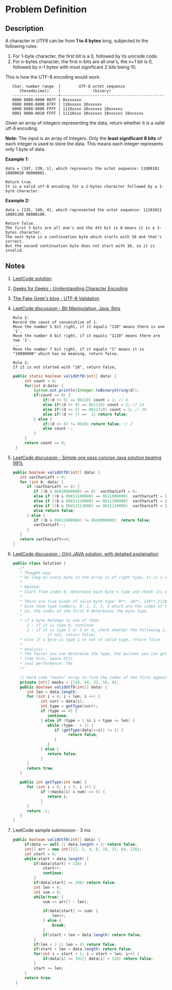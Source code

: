 # Problem Definition

## Description

A character in UTF8 can be from **1 to 4 bytes** long, subjected to the following rules:

1. For 1-byte character, the first bit is a 0, followed by its unicode code.
2. For n-bytes character, the first n-bits are all one's, the n+1 bit is 0, followed by n-1 bytes with most significant 2 bits being 10.

This is how the UTF-8 encoding would work:

```plaintext
   Char. number range  |        UTF-8 octet sequence
      (hexadecimal)    |              (binary)
   --------------------+---------------------------------------------
   0000 0000-0000 007F | 0xxxxxxx
   0000 0080-0000 07FF | 110xxxxx 10xxxxxx
   0000 0800-0000 FFFF | 1110xxxx 10xxxxxx 10xxxxxx
   0001 0000-0010 FFFF | 11110xxx 10xxxxxx 10xxxxxx 10xxxxxx
```

Given an array of integers representing the data, return whether it is a valid utf-8 encoding.

**Note:** The input is an array of integers. Only the **least significant 8 bits** of each integer is used to store the data. This means each integer represents only 1 byte of data.

**Example 1:**

```plaintext
data = [197, 130, 1], which represents the octet sequence: 11000101 10000010 00000001.

Return true.
It is a valid utf-8 encoding for a 2-bytes character followed by a 1-byte character.
```

**Example 2:**

```plaintext
data = [235, 140, 4], which represented the octet sequence: 11101011 10001100 00000100.

Return false.
The first 3 bits are all one's and the 4th bit is 0 means it is a 3-bytes character.
The next byte is a continuation byte which starts with 10 and that's correct.
But the second continuation byte does not start with 10, so it is invalid.
```

## Notes

1. [LeetCode solution](https://leetcode.com/problems/utf-8-validation/solution/)
1. [Geeks for Geeks - Understanding Character Encoding](https://www.geeksforgeeks.org/understanding-character-encoding/)
1. [The Fake Geek's blog - UTF-8 Validation](http://shirleyisnotageek.blogspot.com/2016/10/utf-8-validation.html)
1. [LeetCode discussion - Bit Manipulation, Java, 6ms](https://leetcode.com/explore/interview/card/google/66/others-4/458/discuss/87464/Bit-Manipulation-Java-6ms/92375)

   ```plaintext
   Rule 2:
   Record the count of consecutive of 1.
   Move the number 5 bit right, if it equals "110" means there is one '1'.
   Move the number 4 bit right, if it equals "1110" means there are two '1'.
   ...
   Move the number 7 bit right, if it equals "1" means it is "10000000" which has no meaning, return false.

   Rule 1:
   If it is not started with "10", return false;
   ```

   ```java
   public static boolean validUtf8(int[] data) {
        int count = 0;
        for(int d:data) {
            System.out.println(Integer.toBinaryString(d));
            if(count == 0) {
                if((d >> 5) == 0b110) count = 1; // 6
                else if((d >> 4) == 0b1110) count = 2; // 14
                else if((d >> 3) == 0b11110) count = 3; // 30
                else if((d >> 7) ==  1) return false;
            } else {
                if((d >> 6) != 0b10) return false; // 2
                else count--;
            }
        }
        return count == 0;
    }
   ```

1. [LeetCode discussion - Simple one pass concise Java solution beating 99%](https://leetcode.com/explore/interview/card/google/66/others-4/458/discuss/87496/Simple-one-pass-concise-Java-solution-beating-99)

   ```java
   public boolean validUtf8(int[] data) {
      int varCharLeft = 0;
      for (int b: data) {
         if (varCharLeft == 0) {
            if ((b & 0b010000000) == 0)  varCharLeft = 0;
            else if ((b & 0b011100000) == 0b11000000)  varCharLeft = 1;
            else if ((b & 0b011110000) == 0b11100000)  varCharLeft = 2;
            else if ((b & 0b011111000) == 0b11110000)  varCharLeft = 3;
            else return false;
         } else {
            if ((b & 0b011000000) != 0b10000000)  return false;
            varCharLeft--;
         }
      }
      return varCharLeft==0;
   }
   ```

1. [LeetCode discussion - O(n) JAVA solution, with detailed explaination](https://leetcode.com/explore/interview/card/google/66/others-4/458/discuss/87485/O(n)-JAVA-solution-with-detailed-explaination)

   ```java
   public class Solution {
      /*
      * Thought-way:
      * As long as every byte in the array is of right type, it is a valid UTF-8 encoding.
      * 
      * Method:
      * Start from index 0, determine each byte's type and check its validity.
      *
      * There are five kinds of valid byte type: 0**, 10**, 110**,1110** and 11110**
      * Give them type numbers, 0, 1, 2, 3, 4 which are the index of the first 0 from left.
      * So, the index of the first 0 determines the byte type.
      *
      * if a byte belongs to one of them:
         1 : if it is type 0, continue
         2 : if it is type 2 or 3 or 4, check whether the following 1, 2, and 3 byte(s) are of type 1 or not
                  if not, return false;
      * else if a byte is type 1 or not of valid type, return false
      *
      * Analysis :
      * The faster you can determine the type, the quicker you can get.
      * Time O(n), space O(1)
      * real performance: 7ms
      */

      // Hard code "masks" array to find the index of the first appearance of 0 in the lower 8 bits of each integer.
      private int[] masks = {128, 64, 32, 16, 8};
      public boolean validUtf8(int[] data) {
         int len = data.length;
         for (int i = 0; i < len; i ++) {
               int curr = data[i];
               int type = getType(curr);
               if (type == 0) {
                  continue;
               } else if (type > 1 && i + type <= len) {
                  while (type-- > 1) {
                     if (getType(data[++i]) != 1) {
                           return false;
                     }
                  }
               } else {
                  return false;
               }
         }
         return true;
      }

      public int getType(int num) {
         for (int i = 0; i < 5; i ++) {
               if ((masks[i] & num) == 0) {
                  return i;
               }
         }
         return -1;
      }
   }
   ```

1. LeetCode sample submission - 3 ms

   ```java
   public boolean validUtf8(int[] data) {
        if(data == null || data.length < 1) return false;
        int[] arr = new int[]{1, 2, 4, 8, 16, 32, 64, 128};
        int start = 0;
        while(start < data.length) {
            if(data[start] < 128) {
                start++;
                continue;
            }
            if(data[start] >= 248) return false;
            int len = 0;
            int sum = 0;
            while(true) {
                sum += arr[7 - len];

                if(data[start] >= sum) {
                    len++;
                } else {
                    break;
                }
                if(start + len > data.length) return false;
            }
            if(len < 2 || len > 4) return false;
            if(start + len > data.length) return false;
            for(int i = start + 1; i < start + len; i++) {
                if(data[i] >= 192|| data[i] < 128) return false;
            }
            start += len;
        }
        return true;
    }
   ```